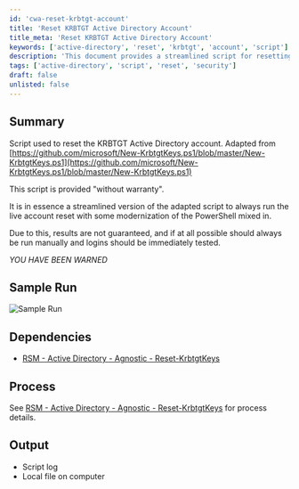 ```yaml
---
id: 'cwa-reset-krbtgt-account'
title: 'Reset KRBTGT Active Directory Account'
title_meta: 'Reset KRBTGT Active Directory Account'
keywords: ['active-directory', 'reset', 'krbtgt', 'account', 'script']
description: 'This document provides a streamlined script for resetting the KRBTGT Active Directory account. It includes a sample run, dependencies, and output details, while emphasizing the need for caution when executing the script.'
tags: ['active-directory', 'script', 'reset', 'security']
draft: false
unlisted: false
---
```

## Summary

Script used to reset the KRBTGT Active Directory account. Adapted from [https://github.com/microsoft/New-KrbtgtKeys.ps1/blob/master/New-KrbtgtKeys.ps1](https://github.com/microsoft/New-KrbtgtKeys.ps1/blob/master/New-KrbtgtKeys.ps1)

This script is provided "without warranty". 

It is in essence a streamlined version of the adapted script to always run the live account reset with some modernization of the PowerShell mixed in. 

Due to this, results are not guaranteed, and if at all possible should always be run manually and logins should be immediately tested. 

*YOU HAVE BEEN WARNED*

## Sample Run

![Sample Run](..\..\..\static\img\KRBTGT-Account---Reset-Keys\image_1.png)

## Dependencies

- [RSM - Active Directory - Agnostic - Reset-KrbtgtKeys](https://proval.itglue.com/DOC-5078775-9324848)

## Process

See [RSM - Active Directory - Agnostic - Reset-KrbtgtKeys](https://proval.itglue.com/DOC-5078775-9324848) for process details.

## Output

- Script log
- Local file on computer



